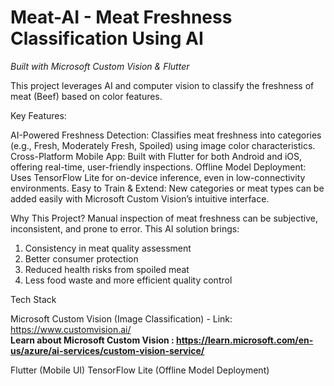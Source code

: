# Meat-AI - Meat Freshness Classification Using AI
*Built with Microsoft Custom Vision & Flutter*

This project leverages AI and computer vision to classify the freshness of meat (Beef) based on color features.

Key Features:

AI-Powered Freshness Detection: Classifies  meat freshness into categories (e.g., Fresh, Moderately Fresh, Spoiled) using image color characteristics.
Cross-Platform Mobile App: Built with Flutter for both Android and iOS, offering real-time, user-friendly inspections.
Offline Model Deployment: Uses TensorFlow Lite for on-device inference, even in low-connectivity environments.
Easy to Train & Extend: New categories or meat types can be added easily with Microsoft Custom Vision’s intuitive interface.

Why This Project?
Manual inspection of meat freshness can be subjective, inconsistent, and prone to error. This AI solution brings:

1. Consistency in meat quality assessment
2. Better consumer protection
3. Reduced health risks from spoiled meat
4. Less food waste and more efficient quality control

Tech Stack

Microsoft Custom Vision (Image Classification) - Link: https://www.customvision.ai/   
**Learn about Microsoft Custom Vision : https://learn.microsoft.com/en-us/azure/ai-services/custom-vision-service/**

Flutter (Mobile UI)
TensorFlow Lite (Offline Model Deployment)
